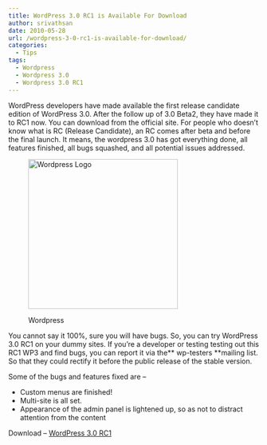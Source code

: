 ```yaml
---
title: WordPress 3.0 RC1 is Available For Download
author: srivathsan
date: 2010-05-28
url: /wordpress-3-0-rc1-is-available-for-download/
categories:
  - Tips
tags:
  - Wordpress
  - Wordpress 3.0
  - Wordpress 3.0 RC1
---
```

WordPress developers have made available the first release candidate edition of WordPress 3.0. After the follow up of 3.0 Beta2, they have made it to RC1 now. You can download from the official site. For people who doesn&#8217;t know what is RC (Release Candidate), an RC comes after beta and before the final launch. It means, the wordpress 3.0 has got everything done, all features finished, all bugs squashed, and all potential issues addressed.<figure id="attachment_272" style="width: 300px;" class="wp-caption alignnone">

<a href="http://wpveda.com/download-wordpress-3-0-beta-2/wp-2/" onclick="_gaq.push(['_trackEvent', 'outbound-article', 'http://wpveda.com/download-wordpress-3-0-beta-2/wp-2/', '']);" rel="attachment wp-att-272"><img class="size-medium  wp-image-51822" src="http://cdn.devilsworkshop.org/files/2010/05/wp1-300x300.jpg" alt="Wordpress Logo" width="300" height="300" /></a><figcaption class="wp-caption-text">Wordpress</figcaption></figure> 

You cannot say it 100%, sure you will have bugs. So, you can try WordPress 3.0 RC1 on your dummy sites. If you&#8217;re a developer or testing testing out this RC1 WP3 and find bugs, you can report it via the** wp-testers **mailing list. So that they could rectify it before the public release of the stable version.

Some of the bugs and features fixed are &#8211;

  * Custom menus are finished!
  * Multi-site is all set.
  * Appearance of the admin panel is lightened up, so as not to distract attention from the content

Download &#8211; <a href="http://wordpress.org/wordpress-3.0-RC1.zip" onclick="_gaq.push(['_trackEvent', 'outbound-article', 'http://wordpress.org/wordpress-3.0-RC1.zip', 'WordPress 3.0 RC1 ']);" >WordPress 3.0 RC1 </a>
